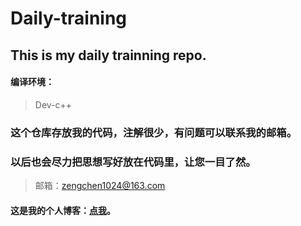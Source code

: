 # Daily-training

## This is my daily trainning repo.

#### 编译环境：

> Dev-c++

### 这个仓库存放我的代码，注解很少，有问题可以联系我的邮箱。

### 以后也会尽力把思想写好放在代码里，让您一目了然。

> 邮箱：zengchen1024@163.com

#### 这是我的个人博客：[点我](http://www.zengchen233.cn/)。